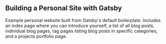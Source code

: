 ## Building a Personal Site with Gatsby

Example personal website built from Gatsby's default boilerplate. Includes an index page where you can introduce yourself, a list of all blog posts, individual blog pages, tag pages listing blog posts in specific categories, and a projects portfolio page.


